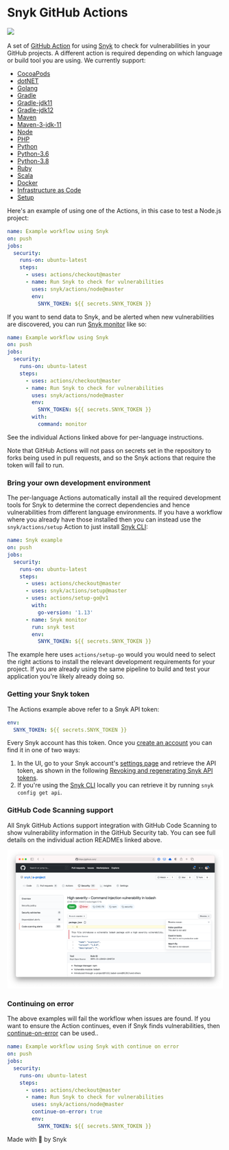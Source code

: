 # Snyk GitHub Actions

![](https://github.com/snyk/actions/workflows/Generate%20Snyk%20GitHub%20Actions/badge.svg)

A set of [GitHub Action](https://github.com/features/actions) for using [Snyk](https://snyk.co/SnykGH) to check for
vulnerabilities in your GitHub projects. A different action is required depending on which language or build tool
you are using. We currently support:


- [CocoaPods](cocoapods)
- [dotNET](dotnet)
- [Golang](golang)
- [Gradle](gradle)
- [Gradle-jdk11](gradle-jdk11)
- [Gradle-jdk12](gradle-jdk12)
- [Maven](maven)
- [Maven-3-jdk-11](maven-3-jdk-11)
- [Node](node)
- [PHP](php)
- [Python](python)
- [Python-3.6](python-3.6)
- [Python-3.8](python-3.8)
- [Ruby](ruby)
- [Scala](scala)
- [Docker](docker)
- [Infrastructure as Code](iac)
- [Setup](setup)

Here's an example of using one of the Actions, in this case to test a Node.js project:

```yaml
name: Example workflow using Snyk
on: push
jobs:
  security:
    runs-on: ubuntu-latest
    steps:
      - uses: actions/checkout@master
      - name: Run Snyk to check for vulnerabilities
        uses: snyk/actions/node@master
        env:
          SNYK_TOKEN: ${{ secrets.SNYK_TOKEN }}
```

If you want to send data to Snyk, and be alerted when new vulnerabilities are discovered, you can run [Snyk monitor](https://support.snyk.io/hc/en-us/articles/360000920818-What-is-the-difference-between-snyk-test-protect-and-monitor-) like so:

```yaml
name: Example workflow using Snyk
on: push
jobs:
  security:
    runs-on: ubuntu-latest
    steps:
      - uses: actions/checkout@master
      - name: Run Snyk to check for vulnerabilities
        uses: snyk/actions/node@master
        env:
          SNYK_TOKEN: ${{ secrets.SNYK_TOKEN }}
        with:
          command: monitor
```

See the individual Actions linked above for per-language instructions.

Note that GitHub Actions will not pass on secrets set in the repository to forks being used in pull requests, and so the Snyk actions that require the token will fail to run.

### Bring your own development environment

The per-language Actions automatically install all the required development tools for Snyk to determine the correct dependencies and hence vulnerabilities from different language environments. If you have a workflow where you already have those installed then you can instead use the `snyk/actions/setup` Action to just install [Snyk CLI][cli-gh]:

```yaml
name: Snyk example
on: push
jobs:
  security:
    runs-on: ubuntu-latest
    steps:
      - uses: actions/checkout@master
      - uses: snyk/actions/setup@master
      - uses: actions/setup-go@v1
        with:
          go-version: '1.13'
      - name: Snyk monitor
        run: snyk test
        env:
          SNYK_TOKEN: ${{ secrets.SNYK_TOKEN }}
```

The example here uses `actions/setup-go` would you would need to select the right actions to install the relevant development requirements for your project. If you are already using the same pipeline to build and test your application you're likely already doing so.

### Getting your Snyk token

The Actions example above refer to a Snyk API token:

```yaml
env:
  SNYK_TOKEN: ${{ secrets.SNYK_TOKEN }}
```

Every Snyk account has this token. Once you [create an account](https://snyk.co/SignUpGH) you can find it in one of two ways:

1. In the UI, go to your Snyk account's [settings page](https://app.snyk.io/account) and retrieve the API token, as shown in the following [Revoking and regenerating Snyk API tokens](https://support.snyk.io/hc/en-us/articles/360004008278-Revoking-and-regenerating-Snyk-API-tokens).
2. If you're using the [Snyk CLI](https://support.snyk.io/hc/en-us/articles/360003812458-Getting-started-with-the-CLI) locally you can retrieve it by running `snyk config get api`.

### GitHub Code Scanning support

All Snyk GitHub Actions support integration with GitHub Code Scanning to show vulnerability information in the GitHub Security tab. You can see full details on the individual action READMEs linked above.

![Snyk results as a SARIF output uploaded to GitHub Code Scanning](_templates/sarif-example.png)

### Continuing on error

The above examples will fail the workflow when issues are found. If you want to ensure the Action continues, even if Snyk finds vulnerabilities, then [continue-on-error](https://docs.github.com/en/actions/reference/workflow-syntax-for-github-actions#jobsjob_idstepscontinue-on-error) can be used..

```yaml
name: Example workflow using Snyk with continue on error
on: push
jobs:
  security:
    runs-on: ubuntu-latest
    steps:
      - uses: actions/checkout@master
      - name: Run Snyk to check for vulnerabilities
        uses: snyk/actions/node@master
        continue-on-error: true
        env:
          SNYK_TOKEN: ${{ secrets.SNYK_TOKEN }}
```

Made with 💜 by Snyk

[cli-gh]: https://github.com/snyk/snyk 'Snyk CLI'
[cli-ref]: https://snyk.io/docs/using-snyk?utm_campaign=docs&utm_medium=github&utm_source=cli 'Snyk CLI Reference documentation'

